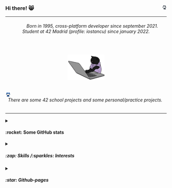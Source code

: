 ### Hi there! 😸 <img height="3%" width="3%" align="right" src="https://github.com/esettes/esettes/blob/main/src/gh-px.gif" />

* * *


<div align="center">
	<h6> &nbsp; &nbsp; &nbsp; &nbsp; &nbsp; Born in 1995, cross-platform developer since september 2021. Student at 42 Madrid (profile: iostancu) since january 2022.</h6>
</div>

<br>

<p align="center">
	<img height="80" src="https://github.com/esettes/esettes/blob/main/src/typing-kitty.gif" /> 
</p>

<br>

<img height="3.4%" width="3.4%" align="left" src="https://github.com/esettes/esettes/blob/main/src/mona-whisper.gif" />

###### &nbsp; There are some 42 school projects and some personal/practice projects. 
* * *

<details>

<summary><h4>:rocket:  Some GitHub stats </h4></summary>
<p align="center">
	<img align="center" height="140" src="https://github.com/esettes/esettes/blob/main/src/pagespeed-stats.svg"/>
	<div align="center">
		<img align="center" height="170" src="https://github-readme-stats.vercel.app/api/top-langs/?username=esettes&langs_count=12&include_repo=FDF_42&exclude_repo=lights_and_materials-threejs-&layout=compact&no-frame=true&hide=GLSL,HLSL,ShaderLab&theme=tokyonight" />
		<img align="center" height="170" src="https://github-profile-trophy.vercel.app/?username=esettes&rank=SSS,SS,S,AAA,AA,A,B,C,SECRET&no-frame=true&column=3&margin-w=15&margin-h=15&theme=tokyonight"/>
	</div>	
</p>
</details>


<details>
<summary><h5>:zap:  Skills /:sparkles: Interests</h5></summary>

<br>

<div>
	<code><img title="GNU tools" height="25" src="https://github.com/esettes/esettes/blob/main/src/gnu.svg" /></code>
	<code><img title="Git" height="25" src="https://github.com/esettes/esettes/blob/main/src/git.svg" /></code>
  <code><img title="Python" height="25" src="https://github.com/esettes/esettes/blob/main/src/python.svg" /></code>
	<code><img title="JavaScript" height="25" src="https://user-images.githubusercontent.com/25181517/117447155-6a868a00-af3d-11eb-9cfe-245df15c9f3f.png" /></code>
	<code><img title="TypeScript" height="25" src="https://github.com/esettes/esettes/blob/main/src/typescript-icon.svg" /></code>
	<code><img title="C" height="25" src="https://github.com/esettes/esettes/blob/main/src/c.png" /></code>
	<code><img title="C#" height="25" src="https://user-images.githubusercontent.com/25181517/121405384-444d7300-c95d-11eb-959f-913020d3bf90.png" /></code>
	<code><img title="Unity" height="25" src="https://github.com/esettes/esettes/blob/main/src/unity.svg" /></code>
	<code><img title="HTML" height="30" src="https://github.com/esettes/esettes/blob/main/src/html-5.svg" /></code>
	<code><img title="bash" height="25" src="https://github.com/esettes/esettes/blob/main/src/bash-icon.svg" /></code>
</div>

* * *


<div align="bottom">
	<code><img title="ThreeJS" height="25" src="https://github.com/esettes/esettes/blob/main/src/threejs.svg" /></code>
	<code><img title="npm" height="30" src="https://user-images.githubusercontent.com/25181517/121401671-49102800-c959-11eb-9f6f-74d49a5e1774.png" /></code>
	<code><img title="WebGL" height="20" src="https://github.com/esettes/esettes/blob/main/src/WebGL_Logo.svg.png" /></code>
	<code><img title="OpenGL" height="20" src="https://github.com/esettes/esettes/blob/main/src/opengl.svg" /></code>
<code><img title="Docker" height="20" src="https://github.com/esettes/esettes/blob/main/src/docker.svg" /></code>
	<code><img title="WebPack" height="25" src="https://github.com/esettes/esettes/blob/main/src/webpack.svg" /></code>
	<code><img title="C++" height="25" src="https://github.com/esettes/esettes/blob/main/src/c-plusplus.svg" /></code>
</div>
</details>

<details>
<summary><h5>:star: Github-pages</h5></summary>

<br>

- [ThreeJS with Typescript](https://esettes.github.io/webpack-threejs-pract/dist/client/) - _Some cubes dancing in the air._

</details>


<!--

- 🔭 I’m currently working on ...
- 🌱 I’m currently learning ...
- 👯 I’m looking to collaborate on ...
- 🤔 I’m looking for help with ...
- 💬 Ask me about ...
- 📫 How to reach me: ...
- 😄 Pronouns: ...
- ⚡ Fun fact: ...
-->
